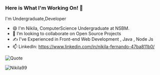 ### Here is What I'm Working On! 👋



I'm Undergraduate,Developer 

- 😄 I'm Nikila, ComputerScience Undergraduate at NSBM.
- 👯 I’m looking to collaborate on  Open Source Projects
- ✍️ I've Experienced in Front-end Web Development , Java , Node Js
- 📫 LinkedIn: https://www.linkedin.com/in/nikila-fernando-47ba811b0/



![Quote](https://github-readme-quotes.herokuapp.com/quote?theme=dark)



<img align="center" src="https://github-readme-streak-stats.herokuapp.com/?user=Nikila99gimhan&theme=dark" alt="Nikila99" />




